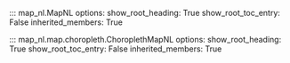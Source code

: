 ::: map_nl.MapNL
    options:
        show_root_heading: True
        show_root_toc_entry: False
        inherited_members: True

::: map_nl.map.choropleth.ChoroplethMapNL
    options:
        show_root_heading: True
        show_root_toc_entry: False
        inherited_members: True
